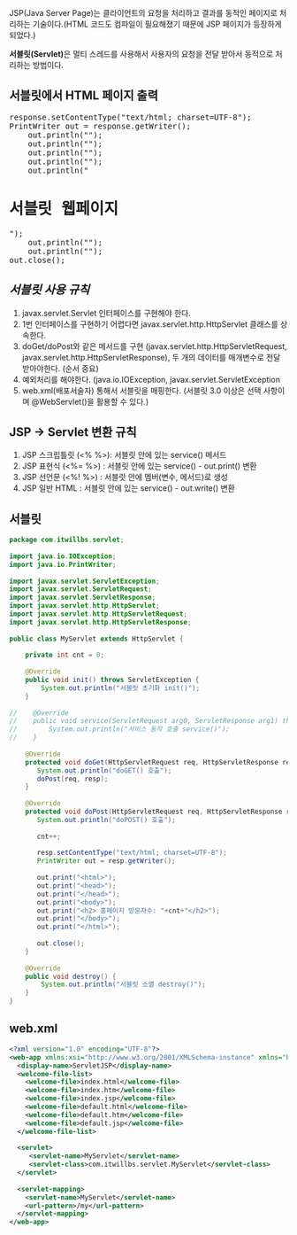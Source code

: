 JSP(Java Server Page)는 클라이언트의 요청을 처리하고 결과를 동적인 페이지로 처리하는 기술이다.(HTML 코드도 컴파일이 필요해졌기 때문에 JSP 페이지가 등장하게 되었다.)

<b>서블릿(Servlet)</b>은 멀티 스레드를 사용해서 사용자의 요청을 전달 받아서 동적으로 처리하는 방법이다.


<h2>서블릿에서 HTML 페이지 출력</h2>

<pre>
response.setContentType("text/html; charset=UTF-8");
PrintWriter out = response.getWriter();
    out.println("<html>");
    out.println("<head>");
    out.println("</head>");
    out.println("<body>");
    out.println("<h1>서블릿 웹페이지</h1>");
    out.println("</body>");
    out.println("</html>");
out.close();  
</pre>

<h2><i>서블릿 사용 규칙</i></h2>
<ol>
  <li>javax.servlet.Servlet 인터페이스를 구현해야 한다.</li>
  <li>1번 인터페이스를 구현하기 어렵다면 javax.servlet.http.HttpServlet 클래스를 상속한다.</li>
  <li>doGet/doPost와 같은 메서드를 구현 (javax.servlet.http.HttpServletRequest, javax.servlet.http.HttpServletResponse), 두 개의 데이터를 매개변수로 전달 받아야한다. (순서 중요)</li>
  <li>예외처리를 해야한다. (java.io.IOException, javax.servlet.ServletException</li>
  <li>web.xml(배포서술자) 통해서 서블릿을 매핑한다. (서블릿 3.0 이상은 선택 사항이며 @WebServlet()을 활용할 수 있다.)</li>
</ol>
  
<h2>JSP -> Servlet 변환 규칙</h2>
<ol>
  <li>JSP 스크립틀릿 (<% %>): 서블릿 안에 있는 service() 메서드</li>
  <li>JSP 표현식 (<%= %>) : 서블릿 안에 있는 service() - out.print() 변환</li>
  <li>JSP 선언문 (<%! %>) : 서블릿 안에 멤버(변수, 메서드)로 생성</li>
  <li>JSP 일반 HTML : 서블릿 안에 있는 service() - out.write() 변환</li>
</ol>

<h2>서블릿</h2>

```java
package com.itwillbs.servlet;
 
import java.io.IOException;
import java.io.PrintWriter;
 
import javax.servlet.ServletException;
import javax.servlet.ServletRequest;
import javax.servlet.ServletResponse;
import javax.servlet.http.HttpServlet;
import javax.servlet.http.HttpServletRequest;
import javax.servlet.http.HttpServletResponse;
 
public class MyServlet extends HttpServlet {
 
    private int cnt = 0; 
    
    @Override
    public void init() throws ServletException {
        System.out.println("서블릿 초기화 init()");        
    }
    
//    @Override
//    public void service(ServletRequest arg0, ServletResponse arg1) throws ServletException, IOException {
//        System.out.println("서비스 동작 호출 service()");    
//    }
 
    @Override
    protected void doGet(HttpServletRequest req, HttpServletResponse resp) throws ServletException, IOException {
       System.out.println("doGET() 호출");
       doPost(req, resp);
    }
 
    @Override
    protected void doPost(HttpServletRequest req, HttpServletResponse resp) throws ServletException, IOException {
       System.out.println("doPOST() 호출");
       
       cnt++;
       
       resp.setContentType("text/html; charset=UTF-8");
       PrintWriter out = resp.getWriter();
       
       out.print("<html>");
       out.print("<head>");
       out.print("</head>");
       out.print("<body>");
       out.print("<h2> 홈페이지 방문자수: "+cnt+"</h2>");
       out.print("</body>");
       out.print("</html>");
       
       out.close();   
    }
 
    @Override
    public void destroy() {
        System.out.println("서블릿 소멸 destroy()");
    }
}
```

<h2>web.xml</h2>

```xml
<?xml version="1.0" encoding="UTF-8"?>
<web-app xmlns:xsi="http://www.w3.org/2001/XMLSchema-instance" xmlns="http://java.sun.com/xml/ns/javaee" xsi:schemaLocation="http://java.sun.com/xml/ns/javaee http://java.sun.com/xml/ns/javaee/web-app_3_0.xsd" id="WebApp_ID" version="3.0">
  <display-name>ServletJSP</display-name>
  <welcome-file-list>
    <welcome-file>index.html</welcome-file>
    <welcome-file>index.htm</welcome-file>
    <welcome-file>index.jsp</welcome-file>
    <welcome-file>default.html</welcome-file>
    <welcome-file>default.htm</welcome-file>
    <welcome-file>default.jsp</welcome-file>
  </welcome-file-list>
  
  <servlet>
     <servlet-name>MyServlet</servlet-name>
     <servlet-class>com.itwillbs.servlet.MyServlet</servlet-class>
  </servlet>
  
  <servlet-mapping>
    <servlet-name>MyServlet</servlet-name>
    <url-pattern>/my</url-pattern>
  </servlet-mapping>
</web-app>
```
